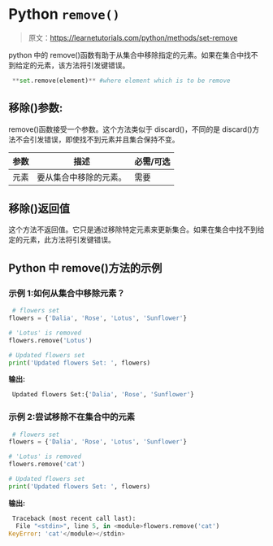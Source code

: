 # Python `remove()`

> 原文：<https://learnetutorials.com/python/methods/set-remove>

python 中的 remove()函数有助于从集合中移除指定的元素。如果在集合中找不到给定的元素，该方法将引发键错误。

```py
 **set.remove(element)** #where element which is to be remove 

```

## 移除()参数:

remove()函数接受一个参数。这个方法类似于 discard()，不同的是 discard()方法不会引发错误，即使找不到元素并且集合保持不变。

| 参数 | 描述 | 必需/可选 |
| --- | --- | --- |
| 元素 | 要从集合中移除的元素。 | 需要 |

## 移除()返回值

这个方法不返回值。它只是通过移除特定元素来更新集合。如果在集合中找不到给定的元素，此方法将引发键错误。

## Python 中 remove()方法的示例

### 示例 1:如何从集合中移除元素？

```py
 # flowers set
flowers = {'Dalia', 'Rose', 'Lotus', 'Sunflower'}

# 'Lotus' is removed
flowers.remove('Lotus')

# Updated flowers set
print('Updated flowers Set: ', flowers) 

```

**输出:**

```py
 Updated flowers Set:{'Dalia', 'Rose', 'Sunflower'} 
```

### 示例 2:尝试移除不在集合中的元素

```py
 # flowers set
flowers = {'Dalia', 'Rose', 'Lotus', 'Sunflower'}

# 'Lotus' is removed
flowers.remove('cat')

# Updated flowers set
print('Updated flowers Set: ', flowers) 

```

**输出:**

```py
 Traceback (most recent call last):
  File "<stdin>", line 5, in <module>flowers.remove('cat')
KeyError: 'cat'</module></stdin> 
```